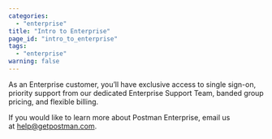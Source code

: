 ```yaml
---
categories:
  - "enterprise"
title: "Intro to Enterprise"
page_id: "intro_to_enterprise"
tags: 
  - "enterprise"
warning: false
---
```


As an Enterprise customer, you’ll have exclusive access to single sign-on, priority support from our dedicated Enterprise Support Team, banded group pricing, and flexible billing. 

If you would like to learn more about Postman Enterprise, email us at [help@getpostman.com](mailto:help@getpostman.com). 
